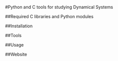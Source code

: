 #Python and C tools for studying Dynamical Systems

##Required C libraries and Python modules

##Installation

##Tools

##Usage

##Website
